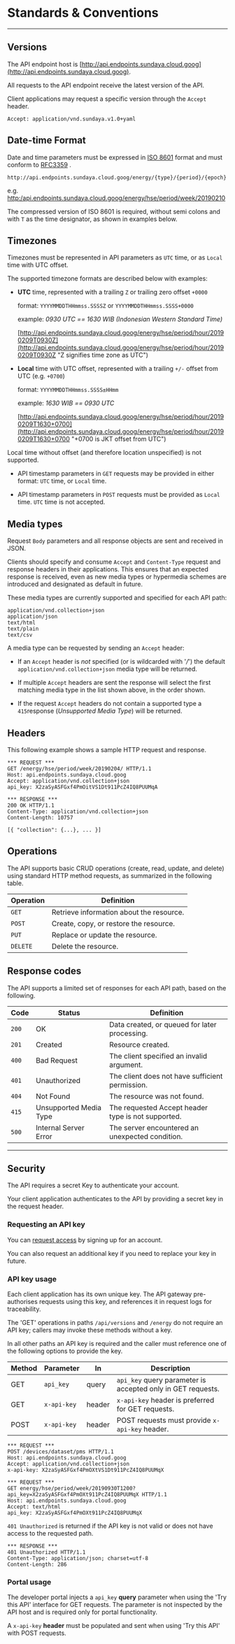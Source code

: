 # Standards & Conventions
---

## Versions
The API endpoint host is [http://api.endpoints.sundaya.cloud.goog](http://api.endpoints.sundaya.cloud.goog). 

All requests to the API endpoint receive the latest version of the API.     

Client applications may request a specific version through the `Accept` header.

    Accept: application/vnd.sundaya.v1.0+yaml

## Date-time Format
Date and time parameters must be expressed in [ISO 8601](https://en.wikipedia.org/wiki/ISO_8601) format and must conform to [RFC3359](https://tools.ietf.org/html/rfc3339) .

    http://api.endpoints.sundaya.cloud.goog/energy/{type}/{period}/{epoch}

e.g. [http:/api.endpoints.sundaya.cloud.goog/energy/hse/period/week/20190210](http:/api.endpoints.sundaya.cloud.goog/energy/hse/period/week/20190210)

The compressed version of ISO 8601 is required, without semi colons and with `T` as the time designator, as shown in examples below.

## Timezones
Timezones must be represented in API parameters as `UTC` time, or as `Local` time with UTC offset. 

The supported timezone formats are described below with examples: 

- __UTC__ time, represented with a trailing `Z` or trailing zero offset `+0000`

    format: `YYYYMMDDTHHmmss.SSSSZ` or `YYYYMMDDTHHmmss.SSSS+0000`

    example: *0930 UTC == 1630 WIB (Indonesian Western Standard Time)*
    
    [http://api.endpoints.sundaya.cloud.goog/energy/hse/period/hour/20190209T0930Z](http://api.endpoints.sundaya.cloud.goog/energy/hse/period/hour/20190209T0930Z "Z signifies time zone as UTC") 

- __Local__ time with UTC offset, represented with a trailing `+/-` offset from UTC (e.g. `+0700`) 
    
    format: `YYYYMMDDTHHmmss.SSSS±HHmm`

    example: *1630 WIB == 0930 UTC*

    [http://api.endpoints.sundaya.cloud.goog/energy/hse/period/hour/20190209T1630+0700](http://api.endpoints.sundaya.cloud.goog/energy/hse/period/hour/20190209T1630+0700 "+0700 is JKT offset from  UTC")

Local time without offset (and therefore location unspecified) is not supported.

- API timestamp parameters in `GET` requests may be provided in either format: `UTC` time, or `Local` time.

- API timestamp parameters in `POST` requests must be provided as `Local` time. `UTC` time is not accepted.

## Media types
Request `Body` parameters and all response objects are sent and received in JSON. 

Clients should specify and consume `Accept` and `Content-Type` request and response headers in their applications. This ensures that an expected response is received, even as new media types or hypermedia schemes are introduced and designated as default in future.

These media types are currently supported and specified for each API path:

    application/vnd.collection+json
    application/json 
    text/html
    text/plain
    text/csv

A media type can be requested by sending an `Accept` header:

- If an `Accept` header is *not* specified (or is wildcarded with '*/*') the default `application/vnd.collection+json` media type will be returned. 

- If multiple `Accept` headers are sent the response will select the first matching media type in the list shown above, in the order shown.

- If the request `Accept` headers do not contain a supported type a `415`response (*Unsupported Media Type*) will be returned.


## Headers
This following example shows a sample HTTP request and response.
```
*** REQUEST ***	
GET /energy/hse/period/week/20190204/ HTTP/1.1	
Host: api.endpoints.sundaya.cloud.goog
Accept: application/vnd.collection+json	
api_key: X2zaSyASFGxf4PmOitVS1Dt911PcZ4IQ8PUUMqA
    
*** RESPONSE ***	
200 OK HTTP/1.1	
Content-Type: application/vnd.collection+json	
Content-Length: 10757	
    
[{ "collection": {...}, ... }]
```
 

## Operations
The API supports basic CRUD operations (create, read, update, and delete) using standard HTTP method requests, as summarized in the following table.

Operation | Definition
--- | --- 
`GET` | Retrieve information about the resource.
`POST` | Create, copy, or restore the resource.
`PUT` | Replace or update the resource. 
`DELETE` | Delete the resource. 

## Response codes
The API supports a limited set of responses for each API path, based on the following.

Code | Status | Definition
--- | --- | ---
`200` | OK | Data created, or queued for later processing.
`201` | Created | Resource created.
`400` | Bad Request | The client specified an invalid argument. 
`401` | Unauthorized | The client does not have sufficient permission. 
`404` | Not Found | The resource was not found.
`415` | Unsupported Media Type | The requested Accept header type is not supported.
`500` | Internal Server Error | The server encountered an unexpected condition.

---

## Security

The API requires a secret Key to authenticate your account. 

Your client application authenticates to the API by providing a secret key in the request header.

### Requesting an API key

You can [request access](mailto:admin@api.sundaya.com) by signing up for an account. 

You can also request an additional key if you need to replace your key in future.

### API key usage

Each client application has its own unique key. The API gateway pre-authorises requests using this key, and references it in request logs for traceability.

The 'GET' operations in paths `/api/versions` and `/energy` do not require an API key; callers may invoke these methods without a key.

In all other paths an API key is required and the caller must reference one of the following options to provide the key.

Method | Parameter | In | Description
--- | --- | --- | ---
GET | `api_key` | query | `api_key` query parameter is accepted only in GET requests. 
GET | `x-api-key` | header | `x-api-key` header is preferred for GET requests.
POST | `x-api-key` | header | POST requests must provide `x-api-key` header.

```
*** REQUEST ***	
POST /devices/dataset/pms HTTP/1.1	
Host: api.endpoints.sundaya.cloud.goog
Accept: application/vnd.collection+json	
x-api-key: X2zaSyASFGxf4PmOXtVS1Dt911PcZ4IQ8PUUMqX
```

```
*** REQUEST ***	
GET energy/hse/period/week/20190930T1200?api_key=X2zaSyASFGxf4PmOXt911PcZ4IQ8PUUMqX HTTP/1.1
Host: api.endpoints.sundaya.cloud.goog
Accept: text/html	
api_key: X2zaSyASFGxf4PmOXt911PcZ4IQ8PUUMqX

```

`401 Unauthorized` is returned if the API key is not valid or does not have access to the requested path.

```
*** RESPONSE ***	
401 Unauthorized HTTP/1.1	
Content-Type: application/json; charset=utf-8
Content-Length: 286
```

### Portal usage

The developer portal injects a `api_key` **query** parameter when using the 'Try this API' interface for GET requests. The parameter is not inspected by the API host and is required only for portal functionality. 

A `x-api-key` **header** must be populated and sent when using 'Try this API' with POST requests. 
